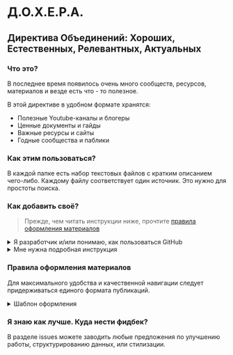 # Д.О.Х.Е.Р.А.
## Директива Объединений: Хороших, Естественных, Релевантных, Актуальных
  
### Что это?
В последнее время появилось очень много сообществ, ресурсов, материалов и везде есть что - то полезное.

В этой директиве в удобном формате хранятся:
- Полезные Youtube-каналы и блогеры
- Ценные документы и гайды
- Важные ресурсы и сайты
- Годные сообщества и паблики
  
### Как этим пользоваться?
В каждой папке есть набор текстовых файлов с кратким описанием чего-либо.
Каждому файлу соответствует один источник. Это нужно для простоты поиска.

### Как добавить своё?
> Прежде, чем читать инструкции ниже, прочтите [правила оформления материалов](#правила-оформления-материалов)

<details>
  <summary>Я разработчик и/или понимаю, как пользоваться GitHub</summary>

  - Создать форк репозитория

  - Сделать ветку с названием статьи транслитом

  - Закинуть в нее папку с постом. Важно, чтобы название папки было уникальным, иначе произойдет обновление существующего поста (за раз можно добавить не более 10 файлов)

  - Создать PR

</details>

<details>
  <summary>Мне нужна подробная инструкция</summary>
  
  - Создать отдельную ветку от main, в текстовом поле ввести название новой ветки, нажать на **Create branch**
  
    ![pr_creating](https://user-images.githubusercontent.com/48432436/165773036-c069375a-be64-4acc-9588-f7feff17f86d.png)

  - Перейти в новую ветку и кликнуть **Add file**' => **Upload files**

    ![file_upload](https://user-images.githubusercontent.com/48432436/165773878-ec09aa84-1e31-4bd3-9f5d-75bfa10ed0b5.png)

  - Перетащить файл поста или папку с файлом в поле на новой странице. После успешной загрузки нажать зеленую кнопку **Commit changes**
    - При создании нового поста важно, чтобы название папки было уникальным, иначе произойдет обновление существующего поста (за раз можно добавить не более 10 файлов)

    ![drag_n_drop](https://user-images.githubusercontent.com/48432436/165774478-9143844f-141a-4fda-8602-2b4c183768dc.png)

  - Если все прошло успешно, то на экране появится соответствующее сообщение, в котором предлагается создать Pull Request. Кликаем зеленую кнопку **Compare & pull request**

    ![create_pr](https://user-images.githubusercontent.com/48432436/165775602-7d316595-dc96-455a-8b18-aa0ca94afc08.PNG)

  - В новом окне надо задать информацию о Pull Request. На данном этапе необязательно заполнять все как в последний раз, у вас еще будет возможно все отредактировать. После всех приготовлений кликаем зеленую кнопку **Create pull request**

    ![Pr_desc](https://user-images.githubusercontent.com/48432436/165777031-a5195bf2-cd7a-465d-a010-487b23bc444d.PNG)

  - В следующем окне отображается вся информация о вашем Pull Request, вы в любой момент можете его закрыть и вернуться позднее, прогресс не пропадет. Создание поста происходит после клика на кнопку **Merge pull request**

</details>

### Правила оформления материалов
Для максимального удобства и качественной навигации следует придерживаться единого формата публикаций.

<details>
  <summary>Шаблон оформления</summary>

  При добавлении материал должен иметь следующую структуру:

  ```markdown
  # Заголовок: Опята.орг 
  ## Строка-описание: Качественный сайт о грибах-опятах
  ![img](превью.png)
  
  ### Что это?
  1-2 предложения о чём материал:
  Опята.орг - набор ценных статей и ссылок различного спектра.
  
  ### Что ценного?
  1-2 предложения о том, чем материал является/может являться особенным:
  Самые обширные сведения об опятах среди бесплатных русскоязычных сайтов с минимумом рекламы.
  
  ### Кому подойдет?
  1-2 предложения описывающих потенциальную аудиторию:
  Любителям собирать и заготавливать на зиму грибы. Также, пишущим научные исследования о грибах.
  
  ### Ссылки
  [ссылка 1](https://ссылка-1)
  [ссылка 1](https://ссылка-2)
  ```

  ### Важные моменты

  - **Никакой рекламы/призывов к действию.** Истинно ценные материалы не нуждаются в рекламе.
  - Материал должен быть в отдельной папке. Каждая папка - в одном из ключевых разделов.
  - Описание уместите в одну строку. Меньше лишних слов - лучше.
  - Все последующие разделы постарайтесь уместить в 1-2 предложения. Логика та же.
  - По изображениям желателен любой горизонтальный формат (`.jpg`, `.png`, `.jpeg`). Соотношение сторон между 4:3 и 16:9 либо приближенное
  - При необходимости добавить более одного изображения - помещать их после ссылок внизу отдельным разделом

</details>

### Я знаю как лучше. Куда нести фидбек?
В разделе issues можете заводить любые предложения по улучшению работы, структурированию данных, или стилизации.